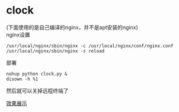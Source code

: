 # clock
(下面使用的是自己编译的nginx，并不是apt安装的nginx)<br>
nginx设置
````
/usr/local/nginx/sbin/nginx -c /usr/local/nginx/conf/nginx.conf
/usr/local/nginx/sbin/nginx -s reload
````

部署
````
nohup python clock.py &
disown -h %1
````
然后就可以关掉远程终端了

[效果展示](www.academics.work/clock)
